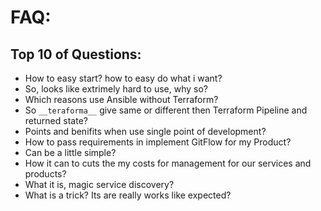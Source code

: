 # FAQ:

## Top 10 of Questions:

- How to easy start? how to easy do what i want?
- So, looks like extrimely hard to use, why so?
- Which reasons use Ansible without Terraform?
- So `__teraforma__` give same or different then Terraform Pipeline and returned state?
- Points and benifits when use single point of development?
- How to pass requirements in implement GitFlow for my Product?
- Can be a little simple?
- How it can to cuts the my costs for management for our services and products?
- What it is, magic service discovery?
- What is a trick? Its are really works like expected?
